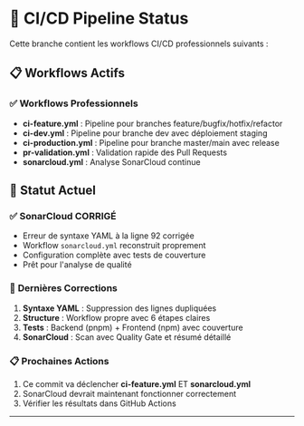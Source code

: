 # 🚀 CI/CD Pipeline Status

Cette branche contient les workflows CI/CD professionnels suivants :

## 📋 Workflows Actifs

### ✅ Workflows Professionnels
- **ci-feature.yml** : Pipeline pour branches feature/bugfix/hotfix/refactor
- **ci-dev.yml** : Pipeline pour branche dev avec déploiement staging
- **ci-production.yml** : Pipeline pour branche master/main avec release
- **pr-validation.yml** : Validation rapide des Pull Requests
- **sonarcloud.yml** : Analyse SonarCloud continue

## 🎯 Statut Actuel

### ✅ **SonarCloud CORRIGÉ** 
- Erreur de syntaxe YAML à la ligne 92 corrigée
- Workflow `sonarcloud.yml` reconstruit proprement 
- Configuration complète avec tests de couverture
- Prêt pour l'analyse de qualité

### 🔧 **Dernières Corrections**
1. **Syntaxe YAML** : Suppression des lignes dupliquées
2. **Structure** : Workflow propre avec 6 étapes claires
3. **Tests** : Backend (pnpm) + Frontend (npm) avec couverture
4. **SonarCloud** : Scan avec Quality Gate et résumé détaillé

### 📋 **Prochaines Actions**
1. Ce commit va déclencher **ci-feature.yml** ET **sonarcloud.yml**
2. SonarCloud devrait maintenant fonctionner correctement
3. Vérifier les résultats dans GitHub Actions

---
